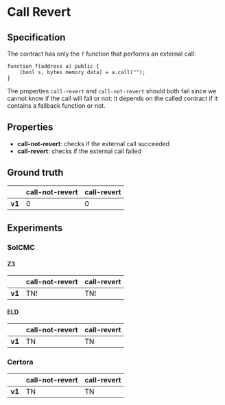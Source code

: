 # Call Revert

## Specification
The contract has only the `f` function that performs an external call:
```
function f(address a) public {
    (bool s, bytes memory data) = a.call("");
}
```
The properties `call-revert` and `call-not-revert` should both fail since we cannot know if the call will fail or not: it depends on the called contract if it contains a fallback function or not.

## Properties
- **call-not-revert**: checks if the external call succeeded
- **call-revert**: checks if the external call failed

## Ground truth
|        | call-not-revert | call-revert     |
|--------|-----------------|-----------------|
| **v1** | 0               | 0               |
 

## Experiments
### SolCMC
#### Z3
|        | call-not-revert | call-revert     |
|--------|-----------------|-----------------|
| **v1** | TN!             | TN!             |
 

#### ELD
|        | call-not-revert | call-revert     |
|--------|-----------------|-----------------|
| **v1** | TN              | TN              |
 


### Certora
|        | call-not-revert | call-revert     |
|--------|-----------------|-----------------|
| **v1** | TN              | TN              |
 


